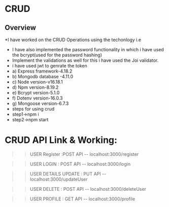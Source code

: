 # CRUD
## Overview 
*I have worked on the CRUD Operations using the techonlogy i.e
* I have also implemented the password functionality in which i have used the bcrypt(used for the password hashing)
* Implement the validations as well for this i have used the Joi validator.
* i have used jwt to genrate the token 
* a) Express framework-4.18.2
* b) Mongodb database -4.11.0
* c) Node version-v16.18.1
* d) Npm version-8.19.2
* e) Bcrypt version-5.1.0
* f) Dotenv version-16.0.3
* g) Mongoose version-6.7.3
* steps for using crud
* step1->npm i
* step2->npm start
# CRUD API Link & Working:
  >>USER Register :POST API --   localhost:3000/register

  >>USER LOGIN : POST API -- localhost:3000/login

  >>USER DETAILS UPDATE : PUT API -- localhost:3000/updateUser

  >>USER DELETE : POST API --  localhost:3000/deleteUser

  >>USER PROFILE : GET API -- localhost:3000/profile
